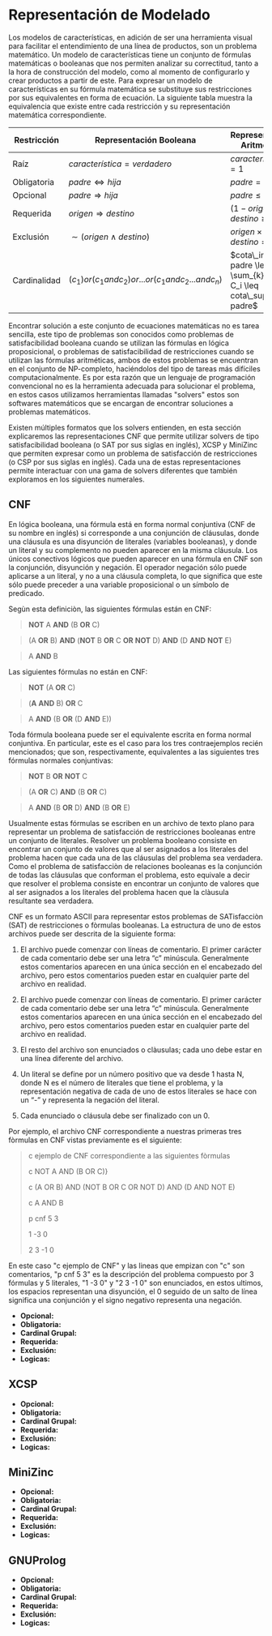 # Representación de Modelado

Los modelos de características, en adición de ser una herramienta visual para facilitar el entendimiento de una línea de productos, son un problema matemático. Un modelo de características tiene un conjunto de fórmulas matemáticas o booleanas que nos permiten analizar su correctitud, tanto a la hora de construcción del modelo, como al momento de configurarlo y crear productos a partir de este. Para expresar un modelo de características en su fórmula matemática se substituye sus restricciones por sus equivalentes en forma de ecuación. La siguiente tabla muestra la equivalencia que existe entre cada restricción y su representación matemática correspondiente.

<!-- Mirar como representar bien la cardinalidad en CNF -->
| Restricción  | Representación Booleana       | Representación Aritmética       |
| -            | -                             | -                               |
| Raíz         | $característica = verdadero$  | $característica = 1$            |
| Obligatoria  | $padre \Leftrightarrow hija$  | $padre = hija$                  |
| Opcional     | $padre \Rightarrow hija$      | $padre \leq hija$               |
| Requerida    | $origen \Rightarrow destino$  | $(1 - origen) + destino \geq 0$ |
| Exclusión    | $\sim(origen \wedge destino)$ | $origen \times destino = 0$     |
| Cardinalidad | $(c_1) or (c_1 and c_2) or ... or (c_1 and c_2 ... and c_n)$ | $cota\_inf * padre \leq \sum_{k}^{i=1} C_i \leq cota\_sup * padre$ |

Encontrar solución a este conjunto de ecuaciones matemáticas no es tarea sencilla, este tipo de problemas son conocidos como problemas de satisfacibilidad booleana cuando se utilizan las fórmulas en lógica proposicional, o problemas de satisfacibilidad de restricciones cuando se utilizan las fórmulas aritméticas, ambos de estos problemas se encuentran en el conjunto de NP-completo, haciéndolos del tipo de tareas más difíciles computacionalmente. Es por esta razón que un lenguaje de programación convencional no es la herramienta adecuada para solucionar el problema, en estos casos utilizamos herramientas llamadas "solvers" estos son softwares matemáticos que se encargan de encontrar soluciones a problemas matemáticos.

Existen múltiples formatos que los solvers entienden, en esta sección explicaremos las representaciones CNF que permite utilizar solvers de tipo satisfacibilidad booleana (o SAT por sus siglas en inglés), XCSP y MiniZinc que permiten expresar como un problema de satisfacción de restricciones (o CSP por sus siglas en inglés). Cada una de estas representaciones permite interactuar con una gama de solvers diferentes que también exploramos en los siguientes numerales.


## CNF
En lógica booleana, una fórmula está en forma normal conjuntiva (CNF de su nombre en inglés) si corresponde a una conjunción de cláusulas, donde una cláusula es una disyunción de literales (variables booleanas), y donde un literal y su complemento no pueden aparecer en la misma cláusula. Los únicos conectivos lógicos que pueden aparecer en una fórmula en CNF son la conjunción, disyunción y negación. El operador negación sólo puede aplicarse a un literal, y no a una cláusula completa, lo que significa que este sólo puede preceder a una variable proposicional o un símbolo de predicado.

Segùn esta definiciòn, las siguientes fórmulas están en CNF:

> **NOT** A **AND** (B **OR** C)

> (A **OR** B) **AND** (**NOT** B **OR** C **OR** **NOT** D) **AND** (D **AND** **NOT** E)

> A **AND** B

Las siguientes fórmulas no están en CNF:

>  **NOT** (A **OR** C)

> (**A** **AND** B) **OR** C

> A **AND** (B **OR** (D **AND** E))

Toda fórmula booleana puede ser el equivalente escrita en forma normal conjuntiva. En particular, este es el caso para los tres contraejemplos recién mencionados; que son, respectivamente, equivalentes a las siguientes tres fórmulas normales conjuntivas:

> **NOT** B **OR** **NOT** C

> (A **OR** C) **AND** (B **OR** C)

> A **AND** (B **OR** D) **AND** (B **OR** E)

Usualmente estas fórmulas se escriben en un archivo de texto plano para representar un problema de satisfacción de restricciones booleanas entre un conjunto de literales. Resolver un problema booleano consiste en encontrar un conjunto de valores que al ser asignados a los literales del problema hacen que cada una de las cláusulas del problema sea verdadera. Como el problema de satisfacciòn de relaciones booleanas es la conjunción de todas las cláusulas que conforman el problema, esto equivale a decir que resolver el problema consiste en encontrar un conjunto de valores que al ser asignados a los literales del problema hacen que la clàusula resultante sea verdadera.

CNF es un formato ASCII para representar estos problemas de SATisfacciòn (SAT) de restricciones o fòrmulas booleanas. La estructura de uno de estos archivos puede ser descrita de la siguiente forma:

1. El archivo puede comenzar con líneas de comentario. El primer carácter de cada comentario debe ser una letra “c” minúscula. Generalmente estos comentarios aparecen en una única sección en el encabezado del archivo, pero estos comentarios pueden estar en cualquier parte del archivo en realidad.

2. El archivo puede comenzar con líneas de comentario. El primer carácter de cada comentario debe ser una letra “c” minúscula. Generalmente estos comentarios aparecen en una única sección en el encabezado del archivo, pero estos comentarios pueden estar en cualquier parte del archivo en realidad.

3. El resto del archivo son enunciados o clàusulas; cada uno debe estar en una línea diferente del archivo.

4. Un literal se define por un número positivo que va desde 1 hasta N, donde N es el número de literales que tiene el problema, y la representación negativa de cada de uno de estos literales se hace con un “-” y representa la negación del literal. 

5. Cada enunciado o cláusula debe ser finalizado con un 0.

Por ejemplo, el archivo CNF correspondiente a nuestras primeras tres fòrmulas en CNF vistas previamente es el siguiente:

>c ejemplo de CNF correspondiente a las siguientes fòrmulas
>
>c NOT A AND (B OR C)}
>
>c (A OR B) AND (NOT B OR C OR NOT D) AND (D AND NOT E)
>
>c A AND B
>
>p cnf 5 3 
>
>1 -3  0 
>
>2  3 -1 0

En este caso "c ejemplo de CNF" y las lineas que empizan con "c" son comentarios, "p cnf 5 3" es la descripción del problema compuesto por 3 fórmulas y 5 literales, "1  -3  0" y "2  3 -1  0" son enunciados, en estos ultimos, los espacios representan una disyunción, el 0 seguido de un salto de línea significa una conjunción y el signo negativo representa una negación.

- **Opcional:**
- **Obligatoria:**
- **Cardinal Grupal:**
- **Requerida:**
- **Exclusión:**
- **Logicas:**

## XCSP
- **Opcional:**
- **Obligatoria:**
- **Cardinal Grupal:**
- **Requerida:**
- **Exclusión:**
- **Logicas:**

## MiniZinc
- **Opcional:**
- **Obligatoria:**
- **Cardinal Grupal:**
- **Requerida:**
- **Exclusión:**
- **Logicas:**

## GNUProlog
- **Opcional:**
- **Obligatoria:**
- **Cardinal Grupal:**
- **Requerida:**
- **Exclusión:**
- **Logicas:**
